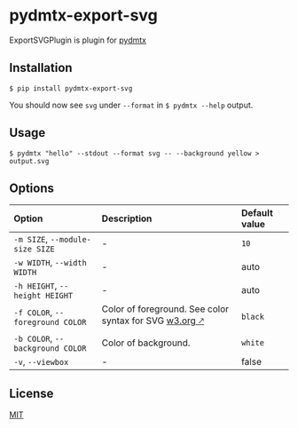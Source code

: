 # pydmtx-export-svg

ExportSVGPlugin is plugin for [pydmtx](https://github.com/pydmtx/pydmtx)

## Installation

```console
$ pip install pydmtx-export-svg
```

You should now see `svg` under `--format` in `$ pydmtx --help` output.

## Usage

```console
$ pydmtx "hello" --stdout --format svg -- --background yellow > output.svg
```

## Options

| Option | Description | Default value |
| :-- | :-- | :-- |
| `-m SIZE`, `--module-size SIZE` | - | `10` |
| `-w WIDTH`, `--width WIDTH` | - | auto |
| `-h HEIGHT`, `--height HEIGHT` | - | auto |
| `-f COLOR`, `--foreground COLOR` | Color of foreground. See color syntax for SVG [w3.org 🡕](https://www.w3.org/TR/SVGColor12/#Color_syntax) | `black` |
| `-b COLOR`, `--background COLOR` | Color of background. | `white` |
| `-v`, `--viewbox` | - | false |

## License

[MIT](LICENSE)
